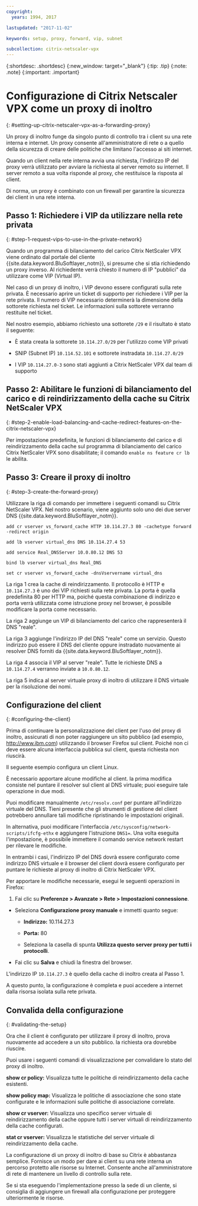 ```yaml
---
copyright:
  years: 1994, 2017

lastupdated: "2017-11-02"

keywords: setup, proxy, forward, vip, subnet

subcollection: citrix-netscaler-vpx
---
```


{:shortdesc: .shortdesc}
{:new_window: target="_blank"}
{:tip: .tip}
{:note: .note}
{:important: .important}

# Configurazione di Citrix Netscaler VPX come un proxy di inoltro
{: #setting-up-citrix-netscaler-vpx-as-a-forwarding-proxy}

Un proxy di inoltro funge da singolo punto di controllo tra i client su una rete interna e internet. Un proxy consente all'amministratore di rete o a quello della sicurezza di creare delle politiche che limitano l'accesso ai siti internet.

Quando un client nella rete interna avvia una richiesta, l'indirizzo IP del proxy verrà utilizzato per avviare la richiesta al server remoto su internet. Il server remoto a sua volta risponde al proxy, che restituisce la risposta al client.

Di norma, un proxy è combinato con un firewall per garantire la sicurezza dei client in una rete interna.

## Passo 1: Richiedere i VIP da utilizzare nella rete privata
{: #step-1-request-vips-to-use-in-the-private-network}

Quando un programma di bilanciamento del carico Citrix NetScaler VPX viene ordinato dal portale del cliente {{site.data.keyword.BluSoftlayer_notm}}, si presume che si stia richiedendo un proxy inverso. Al richiedente verrà chiesto il numero di IP "pubblici" da utilizzare come VIP (Virtual IP).

Nel caso di un proxy di inoltro, i VIP devono essere configurati sulla rete privata. È necessario aprire un ticket di supporto per richiedere i VIP per la rete privata. Il numero di VIP necessario determinerà la dimensione della sottorete richiesta nel ticket. Le informazioni sulla sottorete verranno restituite nel ticket.

Nel nostro esempio, abbiamo richiesto una sottorete `/29` e il risultato è stato il seguente:

* È stata creata la sottorete `10.114.27.0/29` per l'utilizzo come VIP privati

* SNIP (Subnet IP) `10.114.52.101` e sottorete instradata `10.114.27.0/29`

* I VIP `10.114.27.0-3` sono stati aggiunti a Citrix NetScaler VPX dal team di supporto

## Passo 2: Abilitare le funzioni di bilanciamento del carico e di reindirizzamento della cache su Citrix NetScaler VPX
{: #step-2-enable-load-balancing-and-cache-redirect-features-on-the-citrix-netscaler-vpx}

Per impostazione predefinita, le funzioni di bilanciamento del carico e di reindirizzamento della cache sul programma di bilanciamento del carico Citrix NetScaler VPX sono disabilitate; il comando `enable ns feature cr lb` le abilita.


## Passo 3: Creare il proxy di inoltro
{: #step-3-create-the-forward-proxy}

Utilizzare la riga di comando per immettere i seguenti comandi su Citrix NetScaler VPX. Nel nostro scenario, viene aggiunto solo uno dei due server DNS {{site.data.keyword.BluSoftlayer_notm}}.  

```
add cr vserver vs_forward_cache HTTP 10.114.27.3 80 -cachetype forward -redirect origin

add lb vserver virtual_dns DNS 10.114.27.4 53

add service Real_DNSServer 10.0.80.12 DNS 53

bind lb vserver virtual_dns Real_DNS

set cr vserver vs_forward_cache -dnsVservername virtual_dns
```

La riga 1 crea la cache di reindirizzamento. Il protocollo è HTTP e `10.114.27.3` è uno dei VIP richiesti sulla rete privata. La porta è quella predefinita 80 per HTTP ma, poiché questa combinazione di indirizzo e porta verrà utilizzata come istruzione proxy nel browser, è possibile modificare la porta come necessario.

La riga 2 aggiunge un VIP di bilanciamento del carico che rappresenterà il DNS "reale".

La riga 3 aggiunge l'indirizzo IP del DNS "reale" come un servizio. Questo indirizzo può essere il DNS del cliente oppure instradato nuovamente ai resolver DNS forniti da {{site.data.keyword.BluSoftlayer_notm}}.

La riga 4 associa il VIP al server "reale". Tutte le richieste DNS a `10.114.27.4` verranno inviate a `10.0.80.12`.

La riga 5 indica al server virtuale proxy di inoltro di utilizzare il DNS virtuale per la risoluzione dei nomi.

## Configurazione del client
{: #configuring-the-client}

Prima di continuare la personalizzazione del client per l'uso del proxy di inoltro, assicurati di non poter raggiungere un sito pubblico (ad esempio, http://www.ibm.com) utilizzando il browser Firefox sul client. Poiché non ci deve essere alcuna interfaccia pubblica sul client, questa richiesta non riuscirà.

Il seguente esempio configura un client Linux.

È necessario apportare alcune modifiche al client. la prima modifica consiste nel puntare il resolver sul client al DNS virtuale; puoi eseguire tale operazione in due modi.

Puoi modificare manualmente `/etc/resolv.conf` per puntare all'indirizzo virtuale del DNS. Tieni presente che gli strumenti di gestione del client potrebbero annullare tali modifiche ripristinando le impostazioni originali.  

In alternativa, puoi modificare l'interfaccia `/etc/sysconfig/network-scripts/ifcfg-ethx` e aggiungere l'istruzione `DNS1=`. Una volta eseguita l'impostazione, è possibile immettere il comando service network restart per rilevare le modifiche.

In entrambi i casi, l'indirizzo IP del DNS dovrà essere configurato come indirizzo DNS virtuale e il browser del client dovrà essere configurato per puntare le richieste al proxy di inoltro di Citrix NetScaler VPX.

Per apportare le modifiche necessarie, esegui le seguenti operazioni in Firefox:

1. Fai clic su **Preferenze > Avanzate > Rete > Impostazioni connessione**.

* Seleziona **Configurazione proxy manuale** e immetti quanto segue:

  * **Indirizzo:** 10.114.27.3

  * **Porta:** 80

  * Seleziona la casella di spunta **Utilizza questo server proxy per tutti i protocolli**.

* Fai clic su **Salva** e chiudi la finestra del browser.

L'indirizzo IP `10.114.27.3` è quello della cache di inoltro creata al Passo 1.

A questo punto, la configurazione è completa e puoi accedere a internet dalla risorsa isolata sulla rete privata.

## Convalida della configurazione
{: #validating-the-setup}

Ora che il client è configurato per utilizzare il proxy di inoltro, prova nuovamente ad accedere a un sito pubblico. la richiesta ora dovrebbe riuscire.

Puoi usare i seguenti comandi di visualizzazione per convalidare lo stato del proxy di inoltro.

**show cr policy:** Visualizza tutte le politiche di reindirizzamento della cache esistenti.

**show policy map:** Visualizza le politiche di associazione che sono state configurate e le informazioni sulle politiche di associazione correlate.

**show cr vserver:** Visualizza uno specifico server virtuale di reindirizzamento della cache oppure tutti i server virtuali di reindirizzamento della cache configurati.

**stat cr vserver:** Visualizza le statistiche del server virtuale di reindirizzamento della cache.

La configurazione di un proxy di inoltro di base su Citrix è abbastanza semplice. Fornisce un modo per dare ai client su una rete interna un percorso protetto alle risorse su Internet. Consente anche all'amministratore di rete di mantenere un livello di controllo sulla rete.

Se si sta eseguendo l'implementazione presso la sede di un cliente, si consiglia di aggiungere un firewall alla configurazione per proteggere ulteriormente le risorse.
